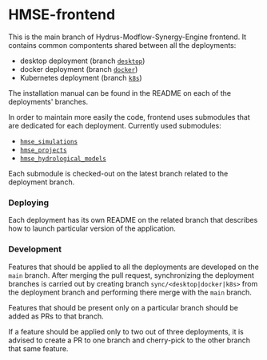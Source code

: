 # HMSE-frontend

This is the main branch of Hydrus-Modflow-Synergy-Engine frontend. It contains common compontents shared between all the deployments:
* desktop deployment (branch [`desktop`](https://github.com/WaterlinePL/HMSE-frontend/tree/desktop))
* docker deployment (branch [`docker`](https://github.com/WaterlinePL/HMSE-frontend/tree/docker))
* Kubernetes deployment (branch [`k8s`](https://github.com/WaterlinePL/HMSE-frontend/tree/k8s))

The installation manual can be found in the README on each of the deployments' branches.

In order to maintain more easily the code, frontend uses submodules that are dedicated for each deployment. 
Currently used submodules:
* [`hmse_simulations`](https://github.com/WaterlinePL/hmse_simulations/tree/main)
* [`hmse_projects`](https://github.com/WaterlinePL/hmse_projects/tree/main)
* [`hmse_hydrological_models`](https://github.com/WaterlinePL/hmse_hydrological_models/tree/main)

Each submodule is checked-out on the latest branch related to the deployment branch.


### Deploying
Each deployment has its own README on the related branch that describes how to launch particular 
version of the application.

### Development
Features that should be applied to all the deployments are developed on the `main` branch. 
After merging the pull request, synchronizing the deployment branches is carried out by creating branch 
`sync/<desktop|docker|k8s>` from the deployment branch and performing there merge with the `main` branch. 

Features that should be present only on a particular branch should be added as PRs to that branch.

If a feature should be applied only to two out of three deployments, it is advised to create a PR to one branch 
and cherry-pick to the other branch that same feature.

